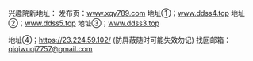 
兴趣院新地址：
发布页：www.xqy789.com
地址①；www.ddss4.top
地址②；www.ddss5.top
地址③；www.ddss3.top

地址④；https://23.224.59.102/ (防屏蔽随时可能失效勿记)
找回邮箱：qiqiwuqi7757@gmail.com

